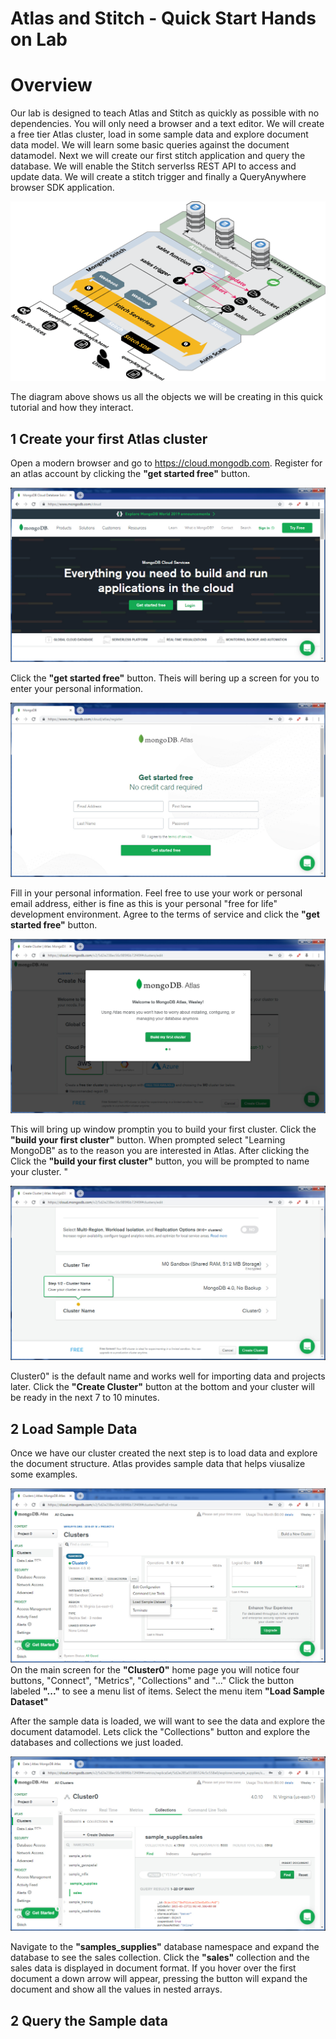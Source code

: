 # Atlas and Stitch - Quick Start Hands on Lab

# Overview
Our lab is designed to teach Atlas and Stitch as quickly as possible with no dependencies.  You will only need a browser and a text editor. We will create a free tier Atlas cluster, load in some sample data and explore document data model.  We will learn some basic queries against the document datamodel.  Next we will create our first stitch application and query the database.  We will enable the Stitch serverlss REST API to access and update data.  We will create a stitch trigger and finally a QueryAnywhere browser SDK application.

![Diagram](../img/workshop3.png "Diagram")

The diagram above shows us all the objects we will be creating in this quick tutorial and how they interact.

## 1 Create your first Atlas cluster
Open a modern browser and go to https://cloud.mongodb.com.  Register for an atlas account by clicking the __"get started free"__ button.

![Get Started](../img/register1.jpg "Get started")

Click the __"get started free"__ button.  Theis will bering up a screen for you to enter your personal information.

![Create free your account](../img/register2.jpg "Create your free account")   

Fill in your personal information.  Feel free to use your work or personal email address, either is fine as this is your personal "free for life" development environment.  Agree to the terms of service and click the __"get started free"__ button.  


![build your cluster](../img/register3.jpg "build your first cluster")   

This will bring up window promptin you to build your first cluster.  Click the __"build your first cluster"__ button.  When prompted select "Learning MongoDB" as to the reason you are interested in Atlas. After clicking the Click the __"build your first cluster"__ button, you will be prompted to name your cluster.  "

![Name your cluster](../img/register4.jpg "Name your cluster")   

Cluster0" is the default name and works well for importing data and projects later. Click the __"Create Cluster"__ button at the bottom and your cluster will be ready in the next 7 to 10 minutes.

## 2 Load Sample Data
Once we have our cluster created the next step is to load data and explore the document structure.  Atlas provides sample data that helps viusalize some examples.  

![Load Sample Data](../img/loadSampleData.jpg "Load Sample Data")   
On the main screen for the __"Cluster0"__ home page you will notice four buttons, "Connect", "Metrics", "Collections" and "..." Click the button labeled __"..."__ to see a menu list of items.  Select the menu item __"Load Sample Dataset"__

After the sample data is loaded, we will want to see the data and explore the document datamodel.  Lets click the "Collections" button and explore the databases and collections we just loaded.

![Collections](../img/collections.jpg "Collections") 

Navigate to the __"samples_supplies"__ database namespace and expand the database to see the sales collection.  Click the __"sales"__ collection and the sales data is displayed in document format.  If you hover over the first document a down arrow will appear, pressing the button will expand the document and show all the values in nested arrays.

## 2 Query the Sample data




